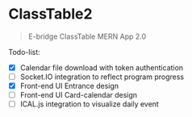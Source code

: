 # ClassTable2

> E-bridge ClassTable MERN App 2.0

Todo-list:

- [x] Calendar file download with token authentication
- [ ] Socket.IO integration to reflect program progress
- [x] Front-end UI Entrance design
- [ ] Front-end UI Card-calendar design
- [ ] ICAL.js integration to visualize daily event
